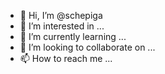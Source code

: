 - 👋 Hi, I’m @schepiga
- 👀 I’m interested in ...
- 🌱 I’m currently learning ...
- 💞️ I’m looking to collaborate on ...
- 📫 How to reach me ...

<!---
schepiga/schepiga is a ✨ special ✨ repository because its `README.md` (this file) appears on your GitHub profile.
You can click the Preview link to take a look at your changes.
--->
